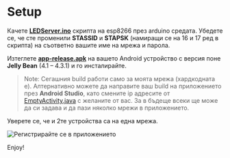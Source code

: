 
# Setup

Качете **[LEDServer.ino](https://github.com/SimeonHG/LEDStripController/blob/master/LEDServer/LEDServer.ino "LEDServer.ino")** скрипта на esp8266  през arduino средата. Убедете се, че сте променили **STASSID** и **STAPSK** (намиращи се на 16 и 17 ред в скрипта) на съответно вашите име на мрежа и парола.

Изтеглете **[app-release.apk](https://github.com/SimeonHG/LEDStripController/blob/master/StripApp/app/release/app-release.apk "app-release.apk")** на вашето Аndroid устройство с версия поне **Jelly Bean** (4.1 – 4.3.1)  и го инсталирайте. 
>  Note: Сегашния build работи само за моята мрежа (хардкодната е).  Алтернативно можете да направите ваш build на приложението през **Android Studio**, като смените ip адресите от [EmptyActivity.java](https://github.com/SimeonHG/LEDStripController/blob/master/StripApp/app/src/main/java/com/example/stripapp/EmptyActivity.java "EmptyActivity.java") с желаните от вас. За в бъдеще всеки ще може да си задава и да пази няколко мрежи в приложението.

Уверете се, че и 2те устройства са на една мрежа.

![Регистрирайте се в приложението](http://prntscr.com/rxt98w)

Enjoy!
